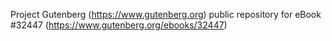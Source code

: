 Project Gutenberg (https://www.gutenberg.org) public repository for eBook #32447 (https://www.gutenberg.org/ebooks/32447)
